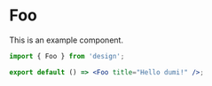 # Foo

This is an example component.

```jsx
import { Foo } from 'design';

export default () => <Foo title="Hello dumi!" />;
```
